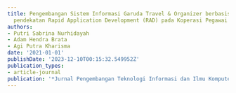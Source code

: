 ```yaml
---
title: Pengembangan Sistem Informasi Garuda Travel & Organizer berbasis Web dengan
  pendekatan Rapid Application Development (RAD) pada Koperasi Pegawai Telkom Malang
authors:
- Putri Sabrina Nurhidayah
- Adam Hendra Brata
- Agi Putra Kharisma
date: '2021-01-01'
publishDate: '2023-12-10T00:15:32.549952Z'
publication_types:
- article-journal
publication: '*Jurnal Pengembangan Teknologi Informasi dan Ilmu Komputer*'
---
```

